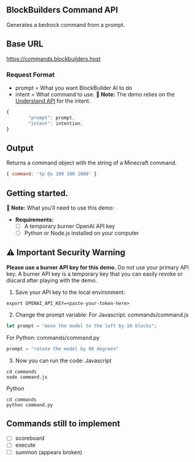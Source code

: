 ## BlockBuilders Command API 

Generates a bedrock command from a prompt. 

## Base URL
https://commands.blockbuilders.host

### Request Format
- prompt = What you want BlockBuilder AI to do 
- intent = What command to use. 
**📝 Note:** The demo relies on the [Understand API](../understand/Understand%20API.md) for the intent.
```javascript
{
        "prompt": prompt,
        "intent": intention,
}
```
## Output
Returns a command object with the string of a Minecraft command.
```javascript
{ command: 'tp @s 100 100 1000' }
```

## Getting started.

**📝 Note:** What you'll need to use this demo:
- **Requirements:**
  - [ ] A temporary burner OpenAI API key
  - [ ] Python or Node.js installed on your computer
## ⚠️ Important Security Warning
**Please use a burner API key for this demo.** Do not use your primary API key. A burner API key is a temporary key that you can easily revoke or discard after playing with the demo.

1. Save your API key to the local environment:
```shell
export OPENAI_API_KEY=<paste-your-token-here>
```
2. Change the prompt variable:
For Javascript: commands/command.js
```javascript
let prompt = "move the model to the left by 10 blocks";
```
For Python: commands/command.py
```python
prompt = "rotate the model by 90 degrees"
```
3. Now you can run the code:
Javascript
```shell
cd commands
node command.js
```
Python
```shell
cd commands
python command.py
```

## Commands still to implement
- [ ] scoreboard
- [ ] execute
- [ ] summon (appears broken)
